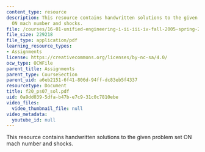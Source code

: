 ```yaml
---
content_type: resource
description: This resource contains handwritten solutions to the given problem set
  ON mach number and shocks.
file: /courses/16-01-unified-engineering-i-ii-iii-iv-fall-2005-spring-2006/0a9dd0395dfab47be7c931c0c7810ebe_f20_ps07_sol.pdf
file_size: 229218
file_type: application/pdf
learning_resource_types:
- Assignments
license: https://creativecommons.org/licenses/by-nc-sa/4.0/
ocw_type: OCWFile
parent_title: Assignments
parent_type: CourseSection
parent_uid: a6eb2151-6f41-806d-94ff-dc83eb5f4337
resourcetype: Document
title: f20_ps07_sol.pdf
uid: 0a9dd039-5dfa-b47b-e7c9-31c0c7810ebe
video_files:
  video_thumbnail_file: null
video_metadata:
  youtube_id: null
---
```

This resource contains handwritten solutions to the given problem set ON mach number and shocks.